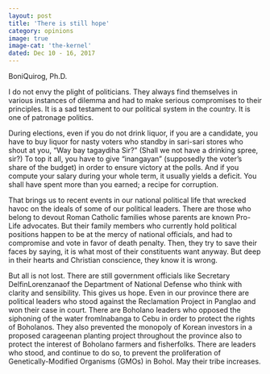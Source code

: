 ```yaml
---
layout: post
title: 'There is still hope'
category: opinions
image: true
image-cat: 'the-kernel'
dated: Dec 10 - 16, 2017
---
```


BoniQuirog, Ph.D.

I do not envy the plight of politicians. They always find themselves in various instances of dilemma and had to make serious compromises to their principles. It is a sad testament to our political system in the country. It is one of patronage politics.

During elections, even if you do not drink liquor, if you are a candidate, you have to buy liquor for nasty voters who standby in sari-sari stores who shout at you, “Way bay tagaydiha Sir?” (Shall we not have a drinking spree, sir?) To top it all, you have to give “inangayan” (supposedly the voter’s share of the budget) in order to ensure victory at the polls. And if you compute your salary during your whole term, it usually yields a deficit. You shall have spent more than you earned; a recipe for corruption.

That brings us to recent events in our national political life that wrecked havoc on the ideals of some of our political leaders. There are those who belong to devout Roman Catholic families whose parents are known Pro-Life advocates. But their family members who currently hold political positions happen to be at the mercy of national officials, and had to compromise and vote in favor of death penalty. Then, they try to save their faces by saying, it is what most of their constituents want anyway. But deep in their hearts and Christian conscience, they know it is wrong.

But all is not lost. There are still government officials like Secretary DelfinLorenzanaof the Department of National Defense who think with clarity and sensibility. This gives us hope. Even in our province there are political leaders who stood against the Reclamation Project in Panglao and won their case in court. There are Boholano leaders who opposed the siphoning of the water fromInabanga to Cebu in order to protect the rights of Boholanos. They also prevented the monopoly of Korean investors in a proposed carageenan planting project throughout the province also to protect the interest of Boholano farmers and fisherfolks. There are leaders who stood, and continue to do so, to prevent the proliferation of Genetically-Modified Organisms (GMOs) in Bohol. May their tribe increases.
